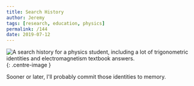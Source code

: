 ```yaml
---
title: Search History
author: Jeremy
tags: [research, education, physics]
permalink: /144
date: 2019-07-12
---
```


![A search history for a physics student, including a lot of trigonometric identities and electromagnetism textbook answers.](https://res.cloudinary.com/dh3hm8pb7/image/upload/c_scale,q_auto:best/v1535842782/Handwaving/Published/SearchHistory.png){: .centre-image }

Sooner or later, I'll probably commit those identities to memory.
